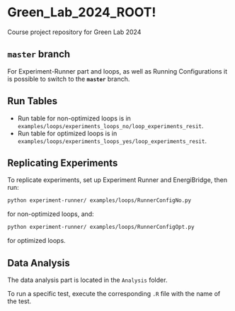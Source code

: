 # Green_Lab_2024_ROOT!

Course project repository for Green Lab 2024

## __`master` branch__

For Experiment-Runner part and loops, as well as Running Configurations it is possible to switch to the __`master`__ branch.

## Run Tables

- Run table for non-optimized loops is in `examples/loops/experiments_loops_no/loop_experiments_resit`.
- Run table for optimized loops is in `examples/loops/experiments_loops_yes/loop_experiments_resit`.

## Replicating Experiments

To replicate experiments, set up Experiment Runner and EnergiBridge, then run:

```bash
python experiment-runner/ examples/loops/RunnerConfigNo.py
```

for non-optimized loops, and:

```bash
python experiment-runner/ examples/loops/RunnerConfigOpt.py
```

for optimized loops.

## Data Analysis

The data analysis part is located in the `Analysis` folder.

To run a specific test, execute the corresponding `.R` file with the name of the test.
